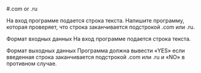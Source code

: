 #.com or .ru

На вход программе подается строка текста. Напишите программу, которая проверяет, что строка заканчивается подстрокой .com или .ru.

Формат входных данных 
На вход программе подается строка текста.

Формат выходных данных
Программа должна вывести «YES» если введенная строка заканчивается подстрокой .com или .ru и «NO» в противном случае.
